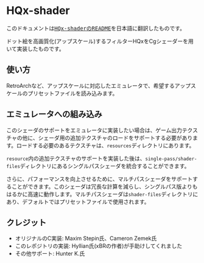 # HQx-shader

<pre>
このドキュメントは<a href="https://github.com/CrossVR/hqx-shader/blob/53540f5f0d985c385dc108b41ab89980f2b214f4/README.md">HQx-shaderのREADME</a>を日本語に翻訳したものです。
</pre>

ドット絵を高画質化(アップスケール)するフィルターHQxをCgシェーダーを用いて実装したものです。

## 使い方

RetroArchなど、アップスケールに対応したエミュレータで、希望するアップスケールのプリセットファイルを読み込みます。

## エミュレータへの組み込み

このシェーダのサポートをエミュレータに実装したい場合は、ゲーム出力テクスチャの他に、シェーダ用の追加テクスチャのロードをサポートする必要があります。ロードする必要のあるテクスチャは、`resources`ディレクトリにあります。

`resource`内の追加テクスチャのサポートを実装した後は、`single-pass/shader-files`ディレクトリにあるシングルパスシェーダを統合することができます。

さらに、パフォーマンスを向上させるために、マルチパスシェーダをサポートすることができます。このシェーダは冗長な計算を減らし、シングルパス版よりもはるかに高速に動作します。マルチパスシェーダは`shader-files`ディレクトリにあり、デフォルトではプリセットファイルで使用されます。

## クレジット

- オリジナルのC実装: Maxim Stepin氏、Cameron Zemek氏
- このレポジトリの実装: Hyllian氏(xBRの作者)が手助けしてくれました
- その他サポート: Hunter K.氏

